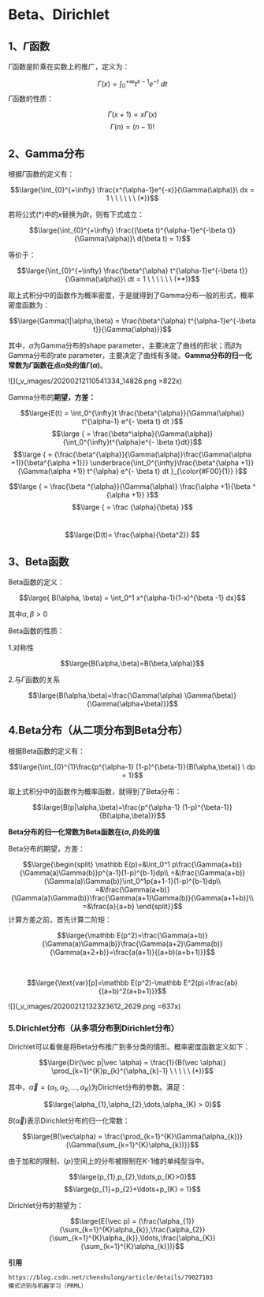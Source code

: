 # Beta、Dirichlet


## 1、$\Gamma$函数
$\Gamma$函数是阶乘在实数上的推广，定义为：

$$\Gamma(x) = \int_{0}^{+\infty} t^{x-1} e^{-t} \ dt$$
$\Gamma$函数的性质：

$$\Gamma(x+1) = x \Gamma(x)$$
$$\Gamma(n) = (n-1)!$$

## 2、Gamma分布
根据$\Gamma$函数的定义有：

$$\large{\int_{0}^{+\infty} \frac{x^{\alpha-1}e^{-x}}{\Gamma(\alpha)}\ dx = 1 \ \ \ \ \ \ (*)}$$

若将公式($*$)中的$x$替换为$\beta t$，则有下式成立：

$$\large{\int_{0}^{+\infty} \frac{(\beta t)^{\alpha-1}e^{-\beta t}}{\Gamma(\alpha)}\ d(\beta t) = 1}$$

等价于：

$$\large{\int_{0}^{+\infty} \frac{\beta^{\alpha} t^{\alpha-1}e^{-\beta t}}{\Gamma(\alpha)}\ dt = 1 \ \ \ \ \ \ 
(**)}$$

取上式积分中的函数作为概率密度，于是就得到了Gamma分布一般的形式，概率密度函数为：

$$\large{Gamma(t|\alpha,\beta) = \frac{\beta^{\alpha} t^{\alpha-1}e^{-\beta t}}{\Gamma(\alpha)}}$$


其中，$\alpha$为Gamma分布的shape parameter，主要决定了曲线的形状；而$\beta$为Gamma分布的rate parameter，主要决定了曲线有多陡。**Gamma分布的归一化常数为$\Gamma$函数在点$\alpha$处的值$\Gamma(\alpha)$**。


![](_v_images/20200212110541334_14826.png =822x)


Gamma分布的**期望，方差：**

$$\large{E(t) =  \int_0^{\infty}t \frac{\beta^{\alpha}}{\Gamma(\alpha)} t^{\alpha-1} e^{- \beta t} dt }$$
$$\large  { = \frac{\beta^\alpha}{\Gamma(\alpha)} {\int_0^{\infty}t^{\alpha}e^{- \beta t}dt}}$$
$$\large { = {\frac{\beta^{\alpha}}{\Gamma(\alpha)}\frac{\Gamma(\alpha +1)}{\beta^{\alpha +1}}} \underbrace{\int_0^{\infty}\frac{\beta^{\alpha +1}}{\Gamma(\alpha +1)} t^{\alpha} e^{- \beta t} dt   }_{\color{#F00}{1}}   }$$

$$\large { = \frac{\beta ^{\alpha}}{\Gamma(\alpha)} \frac{\alpha +1}{\beta ^ {\alpha +1}}  }$$
$$\large { = \frac {\alpha}{\beta} }$$
<br>

$$\large{D(t)= \frac{\alpha}{\beta^2}} $$


## 3、Beta函数
Beta函数的定义：
<br>

$$\large{ B(\alpha, \beta) = \int_0^1 x^{\alpha-1}(1-x)^{\beta -1} dx}$$

其中$\alpha,\beta >0$

Beta函数的性质：

1.对称性

$$\large{B(\alpha,\beta)=B(\beta,\alpha)}$$

2.与$\Gamma$函数的关系

$$\large{B(\alpha,\beta)=\frac{\Gamma(\alpha) \Gamma(\beta)}{\Gamma(\alpha+\beta)}}$$

## 4.Beta分布（从二项分布到Beta分布）
根据Beta函数的定义有：

$$\large{\int_{0}^{1}\frac{p^{\alpha-1}  (1-p)^{\beta-1}}{B(\alpha,\beta)} \ dp = 1}$$

取上式积分中的函数作为概率函数，就得到了Beta分布：

$$\large{B(p|\alpha,\beta)=\frac{p^{\alpha-1}  (1-p)^{\beta-1}}{B(\alpha,\beta)}}$$

**Beta分布的归一化常数为Beta函数在$(\alpha,\beta)$处的值**

Beta分布的期望，方差：
    
$$\large{\begin{split}
\mathbb E(p)=&\int_0^1 p\frac{\Gamma(a+b)}{\Gamma(a)\Gamma(b)}p^{a-1}(1-p)^{b-1}dp\\
=&\frac{\Gamma(a+b)}{\Gamma(a)\Gamma(b)}\int_0^1p{a+1-1}(1-p)^{b-1}dp\\
=&\frac{\Gamma(a+b)}{\Gamma(a)\Gamma(b)}\frac{\Gamma(a+1)\Gamma(b)}{\Gamma(a+1+b)}\\
=&\frac{a}{a+b}
\end{split}}$$
计算方差之前，首先计算二阶矩：

$$\large{\mathbb E(p^2)=\frac{\Gamma(a+b)}{\Gamma(a)\Gamma(b)}\frac{\Gamma(a+2)\Gamma(b)}{\Gamma(a+2+b)}=\frac{a(a+1)}{(a+b)(a+b+1)}}$$

<br>

$$\large{\text{var}[p]=\mathbb E(p^2)-\mathbb E^2(p)=\frac{ab}{(a+b)^2(a+b+1)}}$$


![](_v_images/20200212132323612_2629.png =637x)


### 5.Dirichlet分布（从多项分布到Dirichlet分布）
Dirichlet可以看做是将Beta分布推广到多分类的情形。概率密度函数定义如下：

$$\large{Dir(\vec p|\vec \alpha) = \frac{1}{B(\vec \alpha)} \prod_{k=1}^{K}p_{k}^{\alpha_{k}-1} \ \ \ \ \ (*)}$$

其中，$\vec \alpha = (\alpha_{1},\alpha_{2},\ldots,\alpha_{K})$为Dirichlet分布的参数。满足：

$$\large{\alpha_{1},\alpha_{2},\dots,\alpha_{K} > 0}$$

$B(\vec\alpha)$表示Dirichlet分布的归一化常数：

$$\large{B(\vec\alpha) = \frac{\prod_{k=1}^{K}\Gamma(\alpha_{k})}{\Gamma(\sum_{k=1}^{K}\alpha_{k})}}$$

由于加和的限制，$\{p\}$空间上的分布被限制在$K$-1维的单纯型当中。

$$\large{p_{1},p_{2},\ldots,p_{K}>0}$$
$$\large{p_{1}+p_{2}+\ldots+p_{K} = 1}$$


Dirichlet分布的期望为：

$$\large{E(\vec p) = (\frac{\alpha_{1}}{\sum_{k=1}^{K}\alpha_{k}},\frac{\alpha_{2}}{\sum_{k=1}^{K}\alpha_{k}},\ldots,\frac{\alpha_{K}}{\sum_{k=1}^{K}\alpha_{k}})}$$


**引用**

    https://blog.csdn.net/chenshulong/article/details/79027103
    模式识别与机器学习（PRML）